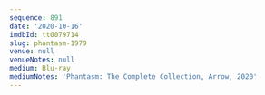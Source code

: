 ```yaml
---
sequence: 891
date: '2020-10-16'
imdbId: tt0079714
slug: phantasm-1979
venue: null
venueNotes: null
medium: Blu-ray
mediumNotes: 'Phantasm: The Complete Collection, Arrow, 2020'
---
```



